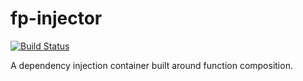 # fp-injector

[![Build Status](https://travis-ci.org/benthepoet/fp-injector.svg?branch=master)](https://travis-ci.org/benthepoet/fp-injector)

A dependency injection container built around function composition.
